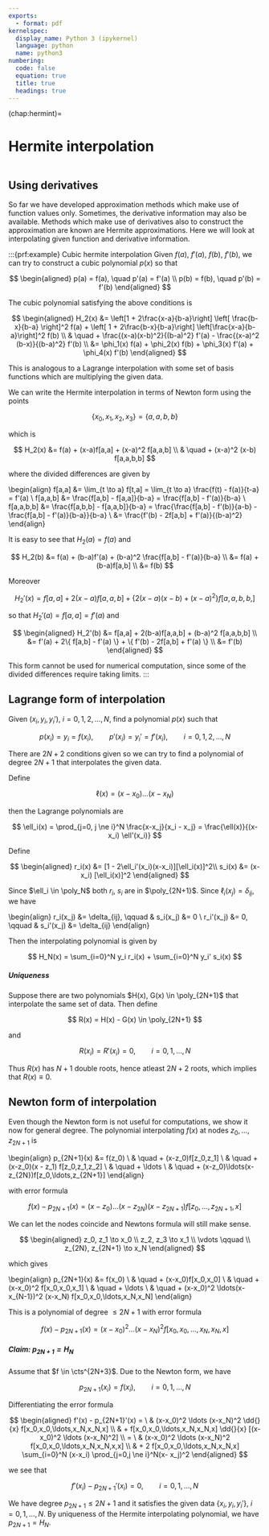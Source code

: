 ```yaml
---
exports:
  - format: pdf
kernelspec:
  display_name: Python 3 (ipykernel)
  language: python
  name: python3
numbering:
  code: false
  equation: true
  title: true
  headings: true
---
```


(chap:hermint)=
# Hermite interpolation

```{include} math.md
```

## Using derivatives

So far we have developed approximation methods which make use of function values only. Sometimes, the derivative information may also be available. Methods which make use of derivatives also to construct the approximation are known are Hermite approximations. Here we will look at interpolating given function and derivative information.

:::{prf:example} Cubic hermite interpolation
Given $f(a)$, $f'(a)$, $f(b)$, $f'(b)$, we can try to construct a cubic polynomial $p(x)$ so that 

$$
\begin{aligned}
p(a) = f(a), \quad p'(a) = f'(a) \\
p(b) = f(b), \quad p'(b) = f'(b)
\end{aligned}
$$ 

The cubic polynomial satisfying the above conditions is

$$
\begin{aligned}
H_2(x) &= \left[1 + 2\frac{x-a}{b-a}\right] \left[ \frac{b-x}{b-a} \right]^2 f(a) +  \left[ 1 + 2\frac{b-x}{b-a}\right] \left[\frac{x-a}{b-a}\right]^2 f(b) \\
& \quad +  \frac{(x-a)(x-b)^2}{(b-a)^2} f'(a) - \frac{(x-a)^2 (b-x)}{(b-a)^2} f'(b) \\
&= \phi_1(x) f(a) + \phi_2(x) f(b) + \phi_3(x) f'(a) + \phi_4(x) f'(b)
\end{aligned}
$$ 

This is analogous to a Lagrange interpolation with some set of basis functions which are multiplying the given data.

We can write the Hermite interpolation in terms of Newton form using the points

$$
\{x_0, x_1, x_2, x_3 \} = \{a, a, b, b\}
$$

which is

$$
H_2(x) &= f(a) + (x-a)f[a,a] + (x-a)^2 f[a,a,b] \\
& \quad + (x-a)^2 (x-b) f[a,a,b,b]
$$

where the divided differences are given by

\begin{align}
f[a,a] &= \lim_{t \to a} f[t,a] = \lim_{t \to a} \frac{f(t) - f(a)}{t-a} = f'(a) \\
f[a,a,b] &= \frac{f[a,b] - f[a,a]}{b-a} = \frac{f[a,b] - f'(a)}{b-a} \\
f[a,a,b,b] &= \frac{f[a,b,b] - f[a,a,b]}{b-a} = \frac{\frac{f[a,b] - f'(b)}{a-b} - \frac{f[a,b] - f'(a)}{b-a}}{b-a} \\
&= \frac{f'(b) - 2f[a,b] + f'(a)}{(b-a)^2}
\end{align}

It is easy to see that $H_2(a) = f(a)$ and

$$
H_2(b) &= f(a) + (b-a)f'(a) + (b-a)^2 \frac{f[a,b] - f'(a)}{b-a} \\
&= f(a) + (b-a)f[a,b] \\
&= f(b)
$$

Moreover

$$
H_2'(x) = f[a,a] + 2(x-a)f[a,a,b] + \{ 2(x-a)(x-b) + (x-a)^2 \} f[a,a,b,b,]
$$

so that $H_2'(a)  = f[a,a] = f'(a)$ and 

$$
\begin{aligned}
H_2'(b) &= f[a,a] + 2(b-a)f[a,a,b] + (b-a)^2 f[a,a,b,b] \\
&= f'(a) + 2\{ f[a,b] - f'(a) \} + \{ f'(b) - 2f[a,b] + f'(a) \} \\
&= f'(b)
\end{aligned}
$$

This form cannot be used for numerical computation, since some of the divided differences require taking limits.
:::

## Lagrange form of interpolation

Given $(x_i,y_i,y_i')$, $i=0,1,2,\ldots,N$, find a polynomial $p(x)$
such that

$$
p(x_i) = y_i = f(x_i), \qquad p'(x_i) = y_i' = f'(x_i), \qquad i=0,1,2,\ldots,N
$$

There are $2N+2$ conditions given so we can try to find a polynomial of
degree $2N+1$ that interpolates the given data. 

Define

$$
\ell(x) = (x-x_0)\ldots(x-x_N)
$$ 

then the Lagrange polynomials are

$$
\ell_i(x) = \prod_{j=0, j \ne i}^N \frac{x-x_j}{x_i - x_j} = \frac{\ell(x)}{(x-x_i) \ell'(x_i)}
$$ 

Define 

$$
\begin{aligned}
r_i(x) &= [1 - 2\ell_i'(x_i)(x-x_i)][\ell_i(x)]^2\\
s_i(x) &= (x-x_i) [\ell_i(x)]^2
\end{aligned}
$$ 

Since $\ell_i \in \poly_N$ both $r_i$, $s_i$ are in $\poly_{2N+1}$. Since $\ell_i(x_j) = \delta_{ij}$, we have 

\begin{align}
r_i(x_j)  &= \delta_{ij}, \qquad & s_i(x_j) &= 0 \\
r_i'(x_j) &= 0, \qquad & s_i'(x_j) &= \delta_{ij}
\end{align}

Then the interpolating polynomial is given by

$$
H_N(x) = \sum_{i=0}^N y_i r_i(x) + \sum_{i=0}^N y_i' s_i(x)
$$

##### Uniqueness

Suppose there are two polynomials $H(x), G(x) \in \poly_{2N+1}$ that interpolate the same set of data. Then define

$$
R(x) = H(x) - G(x) \in \poly_{2N+1}
$$ 

and

$$
R(x_i) = R'(x_i) = 0, \qquad i=0,1,\ldots,N
$$ 

Thus $R(x)$ has $N+1$ double roots, hence atleast $2N+2$ roots, which implies that $R(x) \equiv 0$.

## Newton form of interpolation

Even though the Newton form is not useful for computations, we show it now for general degree. The polynomial interpolating $f(x)$ at nodes $z_0,\ldots,z_{2N+1}$ is

\begin{align}
p_{2N+1}(x) &= f(z_0) \\
& \quad + (x-z_0)f[z_0,z_1] \\
& \quad + (x-z_0)(x - z_1) f[z_0,z_1,z_2] \\
& \quad + \ldots \\
& \quad + (x-z_0)\ldots(x- z_{2N})f[z_0,\ldots,z_{2N+1}]
\end{align}

with error formula

$$
f(x) - p_{2N+1}(x) = (x-z_0)\ldots(x-z_{2N})(x-z_{2N+1})f[z_0,\ldots,z_{2N+1},x]
$$

We can let the nodes coincide and Newtons formula will still make sense.

$$
\begin{aligned}
z_0, z_1 \to x_0 \\
z_2, z_3 \to x_1 \\
\vdots \qquad \\
z_{2N}, z_{2N+1} \to x_N
\end{aligned}
$$ 

which gives 

\begin{align}
p_{2N+1}(x) &= f(x_0) \\
& \quad + (x-x_0)f[x_0,x_0] \\
& \quad + (x-x_0)^2 f[x_0,x_0,x_1] \\
& \quad + \ldots \\
& \quad + (x-x_0)^2 \ldots(x-x_{N-1})^2 (x-x_N) f[x_0,x_0,\ldots,x_N,x_N]
\end{align}

This is a polynomial of degree $\le 2N+1$ with error
formula

$$
f(x) - p_{2N+1}(x) = (x-x_0)^2 \ldots (x-x_N)^2 f[x_0,x_0,\ldots,x_N,x_N,x]
$$

##### Claim: $p_{2N+1} = H_N$

Assume that $f \in \cts^{2N+3}$. Due to the Newton form, we have

$$
p_{2N+1}(x_i) = f(x_i), \qquad i=0,1,\ldots,N
$$ 

Differentiating the
error formula 

$$
\begin{aligned}
f'(x) - p_{2N+1}'(x) = \ & (x-x_0)^2 \ldots (x-x_N)^2 \dd{}{x}
f[x_0,x_0,\ldots,x_N,x_N,x] \\
& +  f[x_0,x_0,\ldots,x_N,x_N,x] \dd{}{x} [(x-x_0)^2 \ldots (x-x_N)^2] \\
= \ & (x-x_0)^2 \ldots (x-x_N)^2  f[x_0,x_0,\ldots,x_N,x_N,x,x] \\
& +  2 f[x_0,x_0,\ldots,x_N,x_N,x] \sum_{i=0}^N (x-x_i) \prod_{j=0,j \ne i}^N(x-
x_j)^2
\end{aligned}
$$ 

we see that

$$
f'(x_i) - p_{2N+1}'(x_i) = 0, \qquad i=0,1,\ldots,N
$$ 

We have degree
$p_{2N+1} \le 2N+1$ and it satisfies the given data $\{x_i,y_i,y_i'\}$,
$i=0,1,\ldots,N$. By uniqueness of the Hermite interpolating polynomial,
we have $p_{2N+1} = H_N$.
